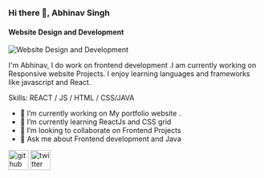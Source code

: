 ### Hi there 👋, Abhinav Singh
#### Website Design and Development
![Website Design and Development](https://arturssmirnovs.github.io/github-profile-readme-generator/images/banner.png)

I'm Abhinav, I do work on frontend development .I am currently working on Responsive website Projects. I enjoy learning languages and frameworks like javascript and React.

Skills:  REACT / JS / HTML / CSS/JAVA

- 🔭 I’m currently working on My portfolio website . 
- 🌱 I’m currently learning ReactJs and CSS grid 
- 👯 I’m looking to collaborate on Frontend Projects 
- 💬 Ask me about Frontend development and Java 


[<img src='https://cdn.jsdelivr.net/npm/simple-icons@3.0.1/icons/github.svg' alt='github' height='40'>](https://github.com/sabhinav10)  [<img src='https://cdn.jsdelivr.net/npm/simple-icons@3.0.1/icons/twitter.svg' alt='twitter' height='40'>](https://twitter.com/Abhinav28802322)  


<!---
sabhinav10/sabhinav10 is a ✨ special ✨ repository because its `README.md` (this file) appears on your GitHub profile.
You can click the Preview link to take a look at your changes.
--->
